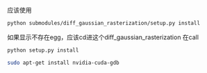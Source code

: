 应该使用
```bash
python submodules/diff_gaussian_rasterization/setup.py install
```
如果显示不存在egg，应该cd进这个diff_gaussian_rasterization 在call
```bash
python setup.py install
```

```bash
sudo apt-get install nvidia-cuda-gdb
```
